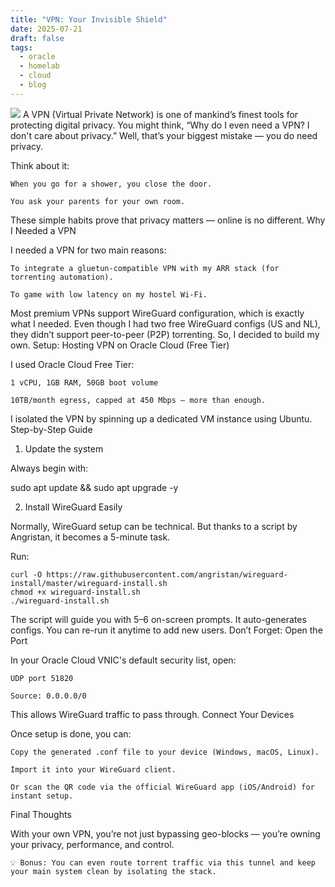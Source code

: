 ```yaml
---
title: "VPN: Your Invisible Shield"
date: 2025-07-21
draft: false
tags:
  - oracle
  - homelab
  - cloud
  - blog
---
```

![](Pasted%20image%2020250721195542.png)
A VPN (Virtual Private Network) is one of mankind’s finest tools for protecting digital privacy. You might think, “Why do I even need a VPN? I don't care about privacy.” Well, that’s your biggest mistake — you do need privacy.

Think about it:

    When you go for a shower, you close the door.

    You ask your parents for your own room.

These simple habits prove that privacy matters — online is no different.
Why I Needed a VPN

I needed a VPN for two main reasons:

    To integrate a gluetun-compatible VPN with my ARR stack (for torrenting automation).

    To game with low latency on my hostel Wi-Fi.

Most premium VPNs support WireGuard configuration, which is exactly what I needed. Even though I had two free WireGuard configs (US and NL), they didn’t support peer-to-peer (P2P) torrenting. So, I decided to build my own.
Setup: Hosting VPN on Oracle Cloud (Free Tier)

I used Oracle Cloud Free Tier:

    1 vCPU, 1GB RAM, 50GB boot volume

    10TB/month egress, capped at 450 Mbps – more than enough.

I isolated the VPN by spinning up a dedicated VM instance using Ubuntu.
Step-by-Step Guide
1. Update the system

Always begin with:

sudo apt update && sudo apt upgrade -y

2. Install WireGuard Easily

Normally, WireGuard setup can be technical. But thanks to a script by Angristan, it becomes a 5-minute task.

Run:
```
curl -O https://raw.githubusercontent.com/angristan/wireguard-install/master/wireguard-install.sh
chmod +x wireguard-install.sh
./wireguard-install.sh
```

The script will guide you with 5–6 on-screen prompts. It auto-generates configs. You can re-run it anytime to add new users.
Don’t Forget: Open the Port

In your Oracle Cloud VNIC's default security list, open:

    UDP port 51820

    Source: 0.0.0.0/0

This allows WireGuard traffic to pass through.
Connect Your Devices

Once setup is done, you can:

    Copy the generated .conf file to your device (Windows, macOS, Linux).

    Import it into your WireGuard client.

    Or scan the QR code via the official WireGuard app (iOS/Android) for instant setup.

Final Thoughts

With your own VPN, you’re not just bypassing geo-blocks — you’re owning your privacy, performance, and control.

    💡 Bonus: You can even route torrent traffic via this tunnel and keep your main system clean by isolating the stack.

